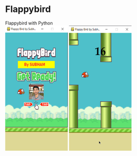 # Flappybird
Flappybird with Python<br>
<img src="screenshots/fbhome.PNG" width=200px height= 400px></img>
<img src="screenshots/gameplay.png" width=200px height= 400px></img>
